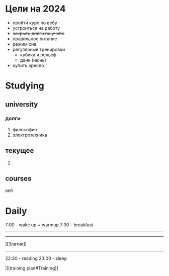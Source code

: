 # Цели на 2024

- пройти курс по вебу
- устроиться на работу
- ~~закрыть долги по учебе~~
- правильное питание
- режим сна
- регулярные тренировки
	- кубики и рельеф
	- данк (июнь)
- купить кресло


# Studying
## university
### долги
1. философия
2. электротехника

## текущее
1. 
## courses
веб


# Daily
7:00 - wake up + warmup
7:30 - breakfast

---



---
[[Златик]]

---


22:30 - reading
23:00 - sleep

![[training plan#Training]]
